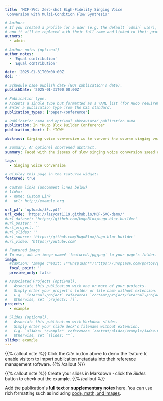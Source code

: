 ```yaml
---
title: 'MCF-SVC: Zero-shot High-Fidelity Singing Voice
 Conversion with Multi-Condition Flow Synthesis'

# Authors
# If you created a profile for a user (e.g. the default `admin` user), write the username (folder name) here
# and it will be replaced with their full name and linked to their profile.
authors:
  - admin

# Author notes (optional)
author_notes:
  - 'Equal contribution'
  - 'Equal contribution'

date: '2025-01-31T00:00:00Z'
doi: ''

# Schedule page publish date (NOT publication's date).
publishDate: '2025-01-31T00:00:00Z'

# Publication type.
# Accepts a single type but formatted as a YAML list (for Hugo requirements).
# Enter a publication type from the CSL standard.
publication_types: ['paper-conference']

# Publication name and optional abbreviated publication name.
publication: In *Hugo Blox Builder Conference*
publication_short: In *ICW*

abstract: Singing voice conversion is to convert the source singing voice into the target singing voice except for the content.Currently, flow-based models can complete the task of voice conversion, but they struggle to effectively extract latent variables in the more rhythmically rich and emotionally expressive task of singing voice conversion, while also facing issues with low efficiency in voice processing. In this paper, we propose a high-fidelity flow-based model based on multi-condition feature constraints called MCF-SVC, which enhances the capture of voice details by integrating multiple latent attribute encoders. We also use Multi-stream inverse short-time Fourier transform(MS-iSTFT) instead of traditional vocoder to enhance the speed of voice reconstruction. We have compared the synthesized singing voice of our model with those of other competitive models from multiple dimensions, and our proposed model is highly consistent with the current state-of-the-art, with the demo which is available at https://lazycat1119.github.io/MCF-SVC-demo.

# Summary. An optional shortened abstract.
summary: Faced with the issues of slow singing voice conversion speed and low fidelity, we incorporated a HuBERT soft speech representation learning module into the VITS model (a mainstream TTS system). Additionally, we extracted the pitch (fundamental frequency, F0) and emotion of the speech as input conditions for the normalizing flow. We also added an iSTFT - based decoder to accelerate the waveform reconstruction speed.

tags:
  - Singing Voice Conversion

# Display this page in the Featured widget?
featured: true

# Custom links (uncomment lines below)
# links:
# - name: Custom Link
#   url: http://example.org

url_pdf: 'uploads/SPL.pdf'
url_code: 'https://lazycat1119.github.io/MCF-SVC-demo/'
#url_dataset: 'https://github.com/HugoBlox/hugo-blox-builder'
#url_poster: ''
#url_project: ''
#url_slides: ''
#url_source: 'https://github.com/HugoBlox/hugo-blox-builder'
#url_video: 'https://youtube.com'

# Featured image
# To use, add an image named `featured.jpg/png` to your page's folder.
image:
  #caption: 'Image credit: [**Unsplash**](https://unsplash.com/photos/pLCdAaMFLTE)'
  focal_point: ''
  preview_only: false

# Associated Projects (optional).
#   Associate this publication with one or more of your projects.
#   Simply enter your project's folder or file name without extension.
#   E.g. `internal-project` references `content/project/internal-project/index.md`.
#   Otherwise, set `projects: []`.
projects:
  - example

# Slides (optional).
#   Associate this publication with Markdown slides.
#   Simply enter your slide deck's filename without extension.
#   E.g. `slides: "example"` references `content/slides/example/index.md`.
#   Otherwise, set `slides: ""`.
slides: example
---
```


{{% callout note %}}
Click the _Cite_ button above to demo the feature to enable visitors to import publication metadata into their reference management software.
{{% /callout %}}

{{% callout note %}}
Create your slides in Markdown - click the _Slides_ button to check out the example.
{{% /callout %}}

Add the publication's **full text** or **supplementary notes** here. You can use rich formatting such as including [code, math, and images](https://docs.hugoblox.com/content/writing-markdown-latex/).
